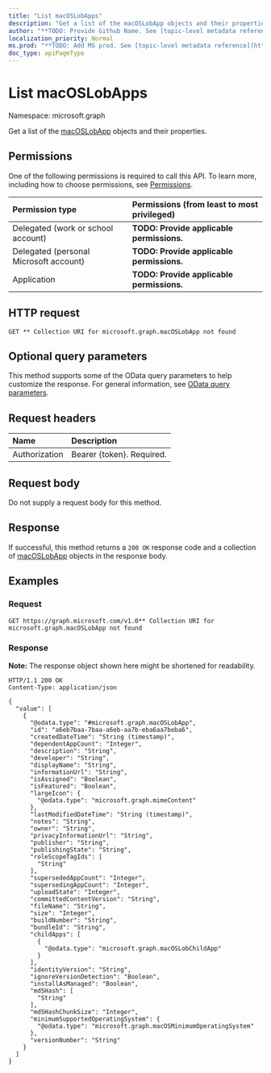 ```yaml
---
title: "List macOSLobApps"
description: "Get a list of the macOSLobApp objects and their properties."
author: "**TODO: Provide Github Name. See [topic-level metadata reference](https://msgo.azurewebsites.net/add/document/guidelines/metadata.html#topic-level-metadata)**"
localization_priority: Normal
ms.prod: "**TODO: Add MS prod. See [topic-level metadata reference](https://msgo.azurewebsites.net/add/document/guidelines/metadata.html#topic-level-metadata)**"
doc_type: apiPageType
---
```


# List macOSLobApps
Namespace: microsoft.graph



Get a list of the [macOSLobApp](../resources/macoslobapp.md) objects and their properties.

## Permissions
One of the following permissions is required to call this API. To learn more, including how to choose permissions, see [Permissions](/graph/permissions-reference).

|Permission type|Permissions (from least to most privileged)|
|:---|:---|
|Delegated (work or school account)|**TODO: Provide applicable permissions.**|
|Delegated (personal Microsoft account)|**TODO: Provide applicable permissions.**|
|Application|**TODO: Provide applicable permissions.**|

## HTTP request

<!-- {
  "blockType": "ignored"
}
-->
``` http
GET ** Collection URI for microsoft.graph.macOSLobApp not found
```

## Optional query parameters
This method supports some of the OData query parameters to help customize the response. For general information, see [OData query parameters](/graph/query-parameters).

## Request headers
|Name|Description|
|:---|:---|
|Authorization|Bearer {token}. Required.|

## Request body
Do not supply a request body for this method.

## Response

If successful, this method returns a `200 OK` response code and a collection of [macOSLobApp](../resources/macoslobapp.md) objects in the response body.

## Examples

### Request
<!-- {
  "blockType": "request",
  "name": "list_macoslobapp"
}
-->
``` http
GET https://graph.microsoft.com/v1.0** Collection URI for microsoft.graph.macOSLobApp not found
```


### Response
**Note:** The response object shown here might be shortened for readability.
<!-- {
  "blockType": "response",
  "truncated": true,
  "@odata.type": "Collection(microsoft.graph.macOSLobApp)"
}
-->
``` http
HTTP/1.1 200 OK
Content-Type: application/json

{
  "value": [
    {
      "@odata.type": "#microsoft.graph.macOSLobApp",
      "id": "a6eb7baa-7baa-a6eb-aa7b-eba6aa7beba6",
      "createdDateTime": "String (timestamp)",
      "dependentAppCount": "Integer",
      "description": "String",
      "developer": "String",
      "displayName": "String",
      "informationUrl": "String",
      "isAssigned": "Boolean",
      "isFeatured": "Boolean",
      "largeIcon": {
        "@odata.type": "microsoft.graph.mimeContent"
      },
      "lastModifiedDateTime": "String (timestamp)",
      "notes": "String",
      "owner": "String",
      "privacyInformationUrl": "String",
      "publisher": "String",
      "publishingState": "String",
      "roleScopeTagIds": [
        "String"
      ],
      "supersededAppCount": "Integer",
      "supersedingAppCount": "Integer",
      "uploadState": "Integer",
      "committedContentVersion": "String",
      "fileName": "String",
      "size": "Integer",
      "buildNumber": "String",
      "bundleId": "String",
      "childApps": [
        {
          "@odata.type": "microsoft.graph.macOSLobChildApp"
        }
      ],
      "identityVersion": "String",
      "ignoreVersionDetection": "Boolean",
      "installAsManaged": "Boolean",
      "md5Hash": [
        "String"
      ],
      "md5HashChunkSize": "Integer",
      "minimumSupportedOperatingSystem": {
        "@odata.type": "microsoft.graph.macOSMinimumOperatingSystem"
      },
      "versionNumber": "String"
    }
  ]
}
```

